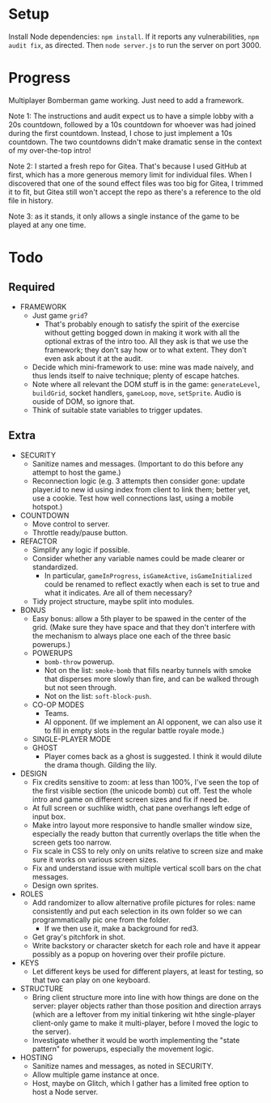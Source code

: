# Setup

Install Node dependencies: `npm install`. If it reports any vulnerabilities, `npm audit fix`, as directed. Then `node server.js` to run the server on port 3000.

# Progress

Multiplayer Bomberman game working. Just need to add a framework.

Note 1: The instructions and audit expect us to have a simple lobby with a 20s countdown, followed by a 10s countdown for whoever was had joined during the first countdown. Instead, I chose to just implement a 10s countdown. The two countdowns didn't make dramatic sense in the context of my over-the-top intro!

Note 2: I started a fresh repo for Gitea. That's because I used GitHub at first, which has a more generous memory limit for individual files. When I discovered that one of the sound effect files was too big for Gitea, I trimmed it to fit, but Gitea still won't accept the repo as there's a reference to the old file in history.

Note 3: as it stands, it only allows a single instance of the game to be played at any one time.

# Todo

## Required

- FRAMEWORK
  - Just game `grid`?
    - That's probably enough to satisfy the spirit of the exercise without getting bogged down in making it work with all the optional extras of the intro too. All they ask is that we use the framework; they don't say how or to what extent. They don't even ask about it at the audit.
  - Decide which mini-framework to use: mine was made naively, and thus lends itself to naive technique; plenty of escape hatches.
  - Note where all relevant the DOM stuff is in the game: `generateLevel`, `buildGrid`, socket handlers, `gameLoop`, `move`, `setSprite`. Audio is ouside of DOM, so ignore that.
  - Think of suitable state variables to trigger updates.

## Extra

- SECURITY
  - Sanitize names and messages. (Important to do this before any attempt to host the game.)
  - Reconnection logic (e.g. 3 attempts then consider gone: update player.id to new id using index from client to link them; better yet, use a cookie. Test how well connections last, using a mobile hotspot.)
- COUNTDOWN
  - Move control to server.
  - Throttle ready/pause button.
- REFACTOR
  - Simplify any logic if possible.
  - Consider whether any variable names could be made clearer or standardized.
    - In particular, `gameInProgress`, `isGameActive`, `isGameInitialized` could be renamed to reflect exactly when each is set to true and what it indicates. Are all of them necessary?
  - Tidy project structure, maybe split into modules.
- BONUS
  - Easy bonus: allow a 5th player to be spawed in the center of the grid. (Make sure they have space and that they don't interfere with the mechanism to always place one each of the three basic powerups.)
  - POWERUPS
    - `bomb-throw` powerup.
    - Not on the list: `smoke-bomb` that fills nearby tunnels with smoke that disperses more slowly than fire, and can be walked through but not seen through.
    - Not on the list: `soft-block-push`.
  - CO-OP MODES
    - Teams.
    - AI opponent. (If we implement an AI opponent, we can also use it to fill in empty slots in the regular battle royale mode.)
  - SINGLE-PLAYER MODE
  - GHOST
    - Player comes back as a ghost is suggested. I think it would dilute the drama though. Gilding the lily.
- DESIGN
  - Fix credits sensitive to zoom: at less than 100%, I've seen the top of the first visible section (the unicode bomb) cut off. Test the whole intro and game on different screen sizes and fix if need be.
  - At full screen or suchlike width, chat pane overhangs left edge of input box.
  - Make intro layout more responsive to handle smaller window size, especially the ready button that currently overlaps the title when the screen gets too narrow.
  - Fix scale in CSS to rely only on units relative to screen size and make sure it works on various screen sizes.
  - Fix and understand issue with multiple vertical scoll bars on the chat messages.
  - Design own sprites.
- ROLES
  - Add randomizer to allow alternative profile pictures for roles: name consistently and put each selection in its own folder so we can programmatically pic one from the folder.
    - If we then use it, make a background for red3.
  - Get gray's pitchfork in shot.
  - Write backstory or character sketch for each role and have it appear possibly as a popup on hovering over their profile picture.
- KEYS
  - Let different keys be used for different players, at least for testing, so that two can play on one keyboard.
- STRUCTURE
  - Bring client structure more into line with how things are done on the server: player objects rather than those position and direction arrays (which are a leftover from my initial tinkering wit hthe single-player client-only game to make it multi-player, before I moved the logic to the server).
  - Investigate whether it would be worth implementing the "state pattern" for powerups, especially the movement logic.
- HOSTING
  - Sanitize names and messages, as noted in SECURITY.
  - Allow multiple game instance at once.
  - Host, maybe on Glitch, which I gather has a limited free option to host a Node server.
